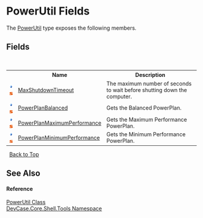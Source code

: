 # PowerUtil Fields
 

The <a href="T_DevCase_Core_Shell_Tools_PowerUtil">PowerUtil</a> type exposes the following members.


## Fields
&nbsp;<table><tr><th></th><th>Name</th><th>Description</th></tr><tr><td>![Public field](media/pubfield.gif "Public field")![Static member](media/static.gif "Static member")</td><td><a href="F_DevCase_Core_Shell_Tools_PowerUtil_MaxShutdownTimeout">MaxShutdownTimeout</a></td><td>
The maximum number of seconds to wait before shutting down the computer.</td></tr><tr><td>![Public field](media/pubfield.gif "Public field")![Static member](media/static.gif "Static member")</td><td><a href="F_DevCase_Core_Shell_Tools_PowerUtil_PowerPlanBalanced">PowerPlanBalanced</a></td><td>
Gets the Balanced PowerPlan.</td></tr><tr><td>![Public field](media/pubfield.gif "Public field")![Static member](media/static.gif "Static member")</td><td><a href="F_DevCase_Core_Shell_Tools_PowerUtil_PowerPlanMaximumPerformance">PowerPlanMaximumPerformance</a></td><td>
Gets the Maximum Performance PowerPlan.</td></tr><tr><td>![Public field](media/pubfield.gif "Public field")![Static member](media/static.gif "Static member")</td><td><a href="F_DevCase_Core_Shell_Tools_PowerUtil_PowerPlanMinimumPerformance">PowerPlanMinimumPerformance</a></td><td>
Gets the Minimum Performance PowerPlan.</td></tr></table>&nbsp;
<a href="#powerutil-fields">Back to Top</a>

## See Also


#### Reference
<a href="T_DevCase_Core_Shell_Tools_PowerUtil">PowerUtil Class</a><br /><a href="N_DevCase_Core_Shell_Tools">DevCase.Core.Shell.Tools Namespace</a><br />